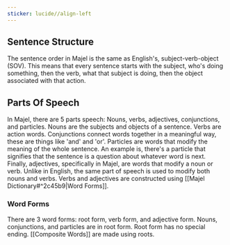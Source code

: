 ```yaml
---
sticker: lucide//align-left
---
```


## Sentence Structure
The sentence order in Majel is the same as English's, subject-verb-object (SOV). This means that every sentence starts with the subject, who's doing something, then the verb, what that subject is doing, then the object associated with that action. 

## Parts Of Speech
In Majel, there are 5 parts speech: Nouns, verbs, adjectives, conjunctions, and particles. Nouns are the subjects and objects of a sentence. Verbs are action words. Conjunctions connect words together in a meaningful way, these are things like 'and' and 'or'. Particles are words that modify the meaning of the whole sentence. An example is, there's a particle that signifies that the sentence is a question about whatever word is next. Finally, adjectives, specifically in Majel, are words that modify a noun or verb. Unlike in English, the same part of speech is used to modify both nouns and verbs. Verbs and adjectives are constructed using [[Majel Dictionary#^2c45b9|Word Forms]].
### Word Forms
There are 3 word forms: root form, verb form, and adjective form. Nouns, conjunctions, and particles are in root form. Root form has no special ending. [[Composite Words]] are made using roots.
